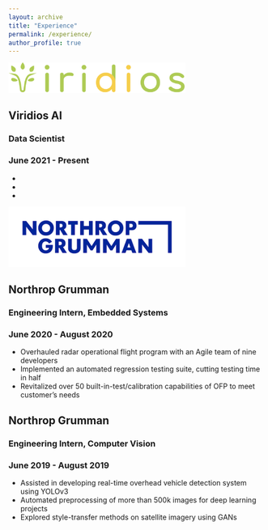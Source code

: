 ```yaml
---
layout: archive
title: "Experience"
permalink: /experience/
author_profile: true
---
```


<img src="../images/viridios-ai_logo.png" width="350">

## Viridios AI
### Data Scientist
### June 2021 - Present
-
-
-

<img src="../images/ng_logo.png" width="350">

## Northrop Grumman
### Engineering Intern, Embedded Systems
### June 2020 - August 2020
- Overhauled radar operational flight program with an Agile team of nine developers
- Implemented an automated regression testing suite, cutting testing time in half
- Revitalized over 50 built-in-test/calibration capabilities of OFP to meet customer’s needs

## Northrop Grumman
### Engineering Intern, Computer Vision
### June 2019 - August 2019
- Assisted in developing real-time overhead vehicle detection system using YOLOv3
- Automated preprocessing of more than 500k images for deep learning projects
- Explored style-transfer methods on satellite imagery using GANs
